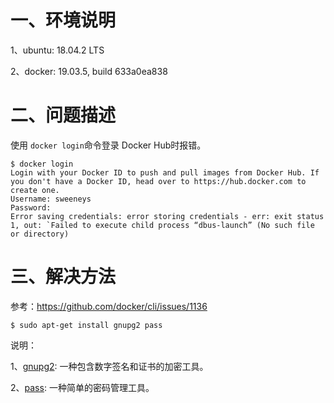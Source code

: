 # 一、环境说明
1、ubuntu:  18.04.2 LTS

2、docker: 19.03.5, build 633a0ea838

# 二、问题描述

使用 `docker login`命令登录 Docker Hub时报错。

```
$ docker login
Login with your Docker ID to push and pull images from Docker Hub. If you don't have a Docker ID, head over to https://hub.docker.com to create one.
Username: sweeneys
Password: 
Error saving credentials: error storing credentials - err: exit status 1, out: `Failed to execute child process “dbus-launch” (No such file or directory)
```

# 三、解决方法

参考：https://github.com/docker/cli/issues/1136

```
$ sudo apt-get install gnupg2 pass
```

说明：

1、[gnupg2](https://launchpad.net/ubuntu/+source/gnupg2): 一种包含数字签名和证书的加密工具。

2、[pass](http://manpages.ubuntu.com/manpages/trusty/man1/pass.1.html): 一种简单的密码管理工具。



